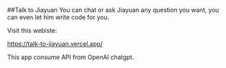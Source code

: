 ##Talk to Jiayuan
You can chat or ask Jiayuan any question you want, you can even let him write code for you.

Visit this webiste:

https://talk-to-jiayuan.vercel.app/

This app consume API from OpenAI chatgpt.